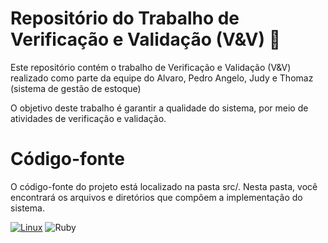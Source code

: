 # Repositório do Trabalho de Verificação e Validação (V&V) 🔆
Este repositório contém o trabalho de Verificação e Validação (V&V) realizado como parte da equipe do Alvaro, Pedro Angelo, Judy e Thomaz (sistema de gestão de estoque)

O objetivo deste trabalho é garantir a qualidade do sistema, por meio de atividades de verificação e validação.

# Código-fonte
O código-fonte do projeto está localizado na pasta src/. Nesta pasta, você encontrará os arquivos e diretórios que compõem a implementação do sistema.


[![Linux](https://img.shields.io/badge/Linux-FCC624?style=for-the-badge&logo=linux&logoColor=black)](https://www.linux.org/)
![Ruby](https://img.shields.io/badge/Ruby-CC342D?style=for-the-badge&logo=ruby&logoColor=white)
